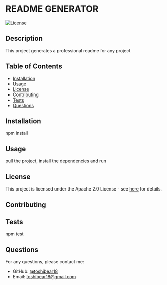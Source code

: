 # README GENERATOR
[![License](https://img.shields.io/badge/License-Apache%202.0-blue.svg)](https://opensource.org/licenses/Apache-2.0)

## Description

This project generates a professional readme for any project

## Table of Contents

- [Installation](#installation)
- [Usage](#usage)
- [License](#license)
- [Contributing](#contributing)
- [Tests](#tests)
- [Questions](#questions)

## Installation

npm install

## Usage

pull the project, install the dependencies and run

## License

This project is licensed under the Apache 2.0 License - see [here](https://opensource.org/licenses/Apache-2.0) for details.

## Contributing



## Tests

npm test

## Questions

For any questions, please contact me:

- GitHub: [@toshibear18](https://github.com/toshibear18)
- Email: toshibear18@gmail.com
